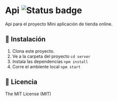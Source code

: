 # Api ![Status badge](https://img.shields.io/badge/status-in%20progress-yellow)

Api para el proyecto Mini aplicación de tienda online.

## 🚀 Instalación

1. Clona este proyecto.
2. Ve a la carpeta del proyecto
`cd server`
3. Instala las dependencias
`npm install`
4. Corre el ambiente local
`npm start`

## 📄 Licencia

The MIT License (MIT)